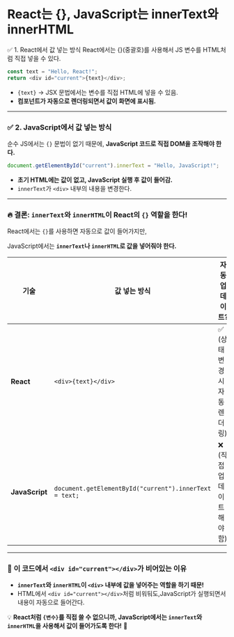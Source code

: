 React는 {}, JavaScript는 innerText와 innerHTML
===

✅ 1. React에서 값 넣는 방식
React에서는 {}(중괄호)를 사용해서 JS 변수를 HTML처럼 직접 넣을 수 있다.

```js
const text = "Hello, React!";
return <div id="current">{text}</div>;
```

- `{text}` → JSX 문법에서는 변수를 직접 HTML에 넣을 수 있음.
- **컴포넌트가 자동으로 렌더링되면서 값이 화면에 표시됨.**

---

### ✅ **2. JavaScript에서 값 넣는 방식**

순수 JS에서는 `{}` 문법이 없기 때문에, **JavaScript 코드로 직접 DOM을 조작해야 한다.**

```js
document.getElementById("current").innerText = "Hello, JavaScript!";

```

- **초기 HTML에는 값이 없고, JavaScript 실행 후 값이 들어감.**
- `innerText`가 `<div>` 내부의 내용을 변경한다.

---

### 🔥 **결론: `innerText`와 `innerHTML`이 React의 `{}` 역할을 한다!**

React에서는 `{}`를 사용하면 자동으로 값이 들어가지만,

JavaScript에서는 **`innerText`나 `innerHTML`로 값을 넣어줘야 한다.**

| 기술 | 값 넣는 방식 | 자동 업데이트? |
| --- | --- | --- |
| **React** | `<div>{text}</div>` | ✅ (상태 변경 시 자동 렌더링) |
| **JavaScript** | `document.getElementById("current").innerText = text;` | ❌ (직접 업데이트해야 함) |
---

### 📌 **이 코드에서 `<div id="current"></div>`가 비어있는 이유**

- **`innerText`와 `innerHTML`이 `<div>` 내부에 값을 넣어주는 역할을 하기 때문!**
- HTML에서 `<div id="current"></div>`처럼 비워둬도,JavaScript가 실행되면서 내용이 자동으로 들어간다.

💡 **React처럼 `{변수}`를 직접 쓸 수 없으니까, JavaScript에서는 `innerText`와 `innerHTML`을 사용해서 값이 들어가도록 한다!** 🚀
